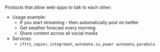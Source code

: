 Products that allow web-apps to talk to each other:
* Usage example:
    * If you start streaming - then automatically post on twitter
    * Get weather forecast every morning
    * Share content across all social media
* Services:
    * `ifttt`, `zapier`, `integromat`, `automate.io`, `power automate`, `parabola`

